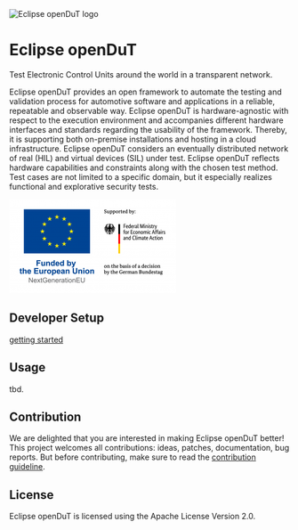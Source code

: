 <picture style="padding-bottom: 1em;">
  <source media="(prefers-color-scheme: dark)" srcset="resources/logos/logo_dark.png">
  <source media="(prefers-color-scheme: light)" srcset="resources/logos/logo_light.png">
  <img alt="Eclipse openDuT logo" src="resources/logos/logo_light.png">
</picture>

# Eclipse openDuT

Test Electronic Control Units around the world in a transparent network.

Eclipse openDuT provides an open framework to automate the testing and validation process for automotive software and applications in a reliable, repeatable and observable way. Eclipse openDuT is hardware-agnostic with respect to the execution environment and accompanies different hardware interfaces and standards regarding the usability of the framework. Thereby, it is supporting both on-premise installations and hosting in a cloud infrastructure. Eclipse openDuT considers an eventually distributed network of real (HIL) and virtual devices (SIL) under test. Eclipse openDuT reflects hardware capabilities and constraints along with the chosen test method. Test cases are not limited to a specific domain, but it especially realizes functional and explorative security tests.

<img alt="Funded by the European Union" src="resources/logos/funded_by_the_european_union.png">

## Developer Setup

[getting started](development/getting-started.md)

## Usage
tbd.

## Contribution
We are delighted that you are interested in making Eclipse openDuT better!
This project welcomes all contributions: ideas, patches, documentation, bug reports. 
But before contributing, make sure to read the [contribution guideline](CONTRIBUTING.md).

## License
Eclipse openDuT is licensed using the Apache License Version 2.0.

